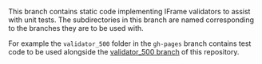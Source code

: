 This branch contains static code implementing IFrame validators to assist with unit tests.
The subdirectories in this branch are named corresponding to the branches they are to be used with.

For example the `validator_500` folder in the `gh-pages` branch contains test code to be used alongside
the [validator_500 branch](https://github.com/open-toolchain/test-templates/tree/validator_500) of 
this repository.

